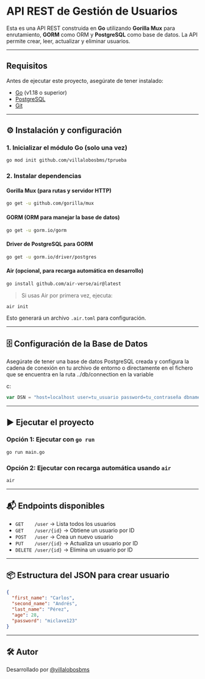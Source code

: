 #  API REST de Gestión de Usuarios

Esta es una API REST construida en **Go** utilizando **Gorilla Mux** para enrutamiento, **GORM** como ORM y **PostgreSQL** como base de datos. La API permite crear, leer, actualizar y eliminar usuarios.

---

##  Requisitos

Antes de ejecutar este proyecto, asegúrate de tener instalado:

- [Go](https://golang.org/dl/) (v1.18 o superior)
- [PostgreSQL](https://www.postgresql.org/)
- [Git](https://git-scm.com/)

---

## ⚙️ Instalación y configuración

### 1. Inicializar el módulo Go (solo una vez)
```bash
go mod init github.com/villalobosbms/tprueba
```

### 2. Instalar dependencias

#### Gorilla Mux (para rutas y servidor HTTP)
```bash
go get -u github.com/gorilla/mux
```

#### GORM (ORM para manejar la base de datos)
```bash
go get -u gorm.io/gorm
```

#### Driver de PostgreSQL para GORM
```bash
go get -u gorm.io/driver/postgres
```

#### Air (opcional, para recarga automática en desarrollo)
```bash
go install github.com/air-verse/air@latest
```

> Si usas Air por primera vez, ejecuta:
```bash
air init
```

Esto generará un archivo `.air.toml` para configuración.

---

## 🗄️ Configuración de la Base de Datos

Asegúrate de tener una base de datos PostgreSQL creada y configura la cadena de conexión en tu archivo de entorno o directamente en el fichero que se encuentra en la ruta 
../db/connection en la variable

c:

```go
var DSN = "host=localhost user=tu_usuario password=tu_contraseña dbname=tu_base port=5432 sslmode=disable"
```

---

## ▶️ Ejecutar el proyecto

### Opción 1: Ejecutar con `go run`
```bash
go run main.go
```

### Opción 2: Ejecutar con recarga automática usando `air`
```bash
air
```

---

## 📬 Endpoints disponibles

- `GET    /user` → Lista todos los usuarios
- `GET    /user/{id}` → Obtiene un usuario por ID
- `POST   /user` → Crea un nuevo usuario
- `PUT    /user/{id}` → Actualiza un usuario por ID
- `DELETE /user/{id}` → Elimina un usuario por ID

---

## 📦 Estructura del JSON para crear usuario

```json
{
  "first_name": "Carlos",
  "second_name": "Andrés",
  "last_name": "Pérez",
  "age": 28,
  "password": "miclave123"
}
```

---

## 🛠 Autor

Desarrollado por [@villalobosbms](https://github.com/villalobosbms)